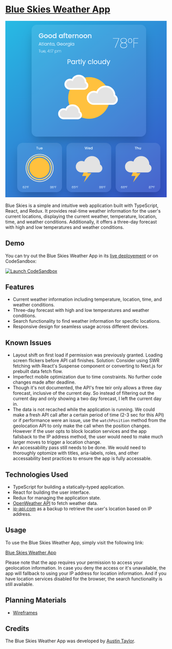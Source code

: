 # [Blue Skies Weather App](https://blue-skies-weather.netlify.app/)

![Blue Skies Weather App Screenshot](/assets/pngs/screenshot.png)

Blue Skies is a simple and intuitive web application built with TypeScript, React, and Redux. It
provides real-time weather information for the user's current locations, displaying the current
weather, temperature, location, time, and weather conditions. Additionally, it offers a three-day
forecast with high and low temperatures and weather conditions.

## Demo

You can try out the Blue Skies Weather App in its
[live deployement](https://blue-skies-weather.netlify.app) or on CodeSandbox:

[![Launch CodeSandbox](https://codesandbox.io/static/img/play-codesandbox.svg)](https://codesandbox.io/p/github/austin-rt/weather-app-case-study/codesandbox)

## Features

- Current weather information including temperature, location, time, and weather conditions.
- Three-day forecast with high and low temperatures and weather conditions.
- Search functionality to find weather information for specific locations.
- Responsive design for seamless usage across different devices.

## Known Issues

- Layout shift on first load if permission was previously granted. Loading screen flickers before
  API call finishes. Solution: Consider using SWR fetching with React's Suspense component or
  converting to Next.js for prebuilt data fetch flow.
- Imperfect mobile optimization due to time constraints. No further code changes made after
  deadline.
- Though it's not documented, the API's free teir only allows a three day forecast, inclusive of the
  current day. So instead of filtering out the current day and only showing a two day forecast, I
  left the current day in.
- The data is not recached while the application is running. We could make a fresh API call after a
  certain period of time (2-3 sec for this API) or if performance were an issue, use the
  `watchPosition` method from the geolocation API to only make the call when the position changes.
  However if the user opts to block location services and the app fallsback to the IP address
  method, the user would need to make much larger moves to trigger a location change.
- An accessability pass still needs to be done. We would need to thoroughly optomize with titles,
  aria-labels, roles, and other accessability best practices to ensure the app is fully accessable.

## Technologies Used

- TypeScript for building a statically-typed application.
- React for building the user interface.
- Redux for managing the application state.
- [OpenWeather API](https://openweathermap.org/api) to fetch weather data.
- [ip-api.com](https://ip-api.com/) as a backup to retrieve the user's location based on IP address.

## Usage

To use the Blue Skies Weather App, simply visit the following link:

[Blue Skies Weather App](https://blue-skies-weather.netlify.app/)

Please note that the app requires your permission to access your geolocation information. In case
you deny the access or it's unavailable, the app will fallback to using your IP address for location
information. And if you have location services disabled for the browser, the search functionality is
still available.

## Planning Materials

- [Wireframes](https://www.figma.com/file/NrVqaEbVWiLQs9yaJasUOk/Wireframe?type=design&node-id=77%3A432&t=doj7MJLXzZ15xiGQ-1)

## Credits

The Blue Skies Weather App was developed by [Austin Taylor](https://github.com/austin-rt).
